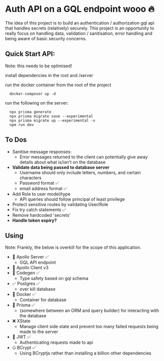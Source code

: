 # Auth API on a GQL endpoint wooo 🔥

The idea of this project is to build an authentication / authorization gql api that 
handles secrets (relatively) securely. This project is an opportunity to really focus 
on handling data, validation / sanitisation, error handling and being aware of basic 
security concerns. 

## Quick Start API: 
Note: this needs to be optimised!

install dependencies in the root and /server 

run the docker container from the root of the project
```
  docker-composer up -d 
```
run the following on the server:
```
  npx prisma generate 
  npx prisma migrate save --experimental 
  npx prisma migrate up --experimental -v 
  npm run dev
```

## To Dos 
- Sanitise message responses: 
  - Error messages returned to the client can potentially give away details about what is/isn't on the database
- **Validate data being passed to database server**
  - Username should only include letters, numbers, and certain characters 
  - Password format ✅
  - email address format ✅
- Add Role to user model/type
  - API queries should follow principal of least privilege
- Protect sensitive routes by validating User/Role 
- Fix try catch statements ✅
- Remove hardcoded 'secrets'
- **Handle token expiry?** 

## Using
Note: Frankly, the below is overkill for the scope of this application. 

- 🚀  Apollo Server ✅
  - GQL API endpoint
- 🚀  Apollo Client v3 
- 🤤  Codegen ✅
  - Type safety based on gql schema
- ✅  Postgres ✅
  - over kill database
- 🐳  Docker ✅
  - Container for database
- 🔺  Prisma ✅
  - (somewhere between an ORM and query builder) for interacting with the database
- ❌  XState
  - Manage client side state and prevent too many failed requests being made to the server
- 🔐  JWT ✅
  - Authenticating requests made to api
- 🤐  BCrypt ✅
  - Using BCryptjs rather than installing a billion other dependencies 

